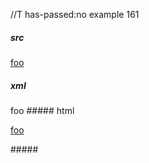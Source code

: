//T has-passed:no
example 161
##### src
[foo]: /url '
title
line1
line2
'

[foo]
##### xml
<?xml version="1.0" encoding="UTF-8"?>
<!DOCTYPE document SYSTEM "CommonMark.dtd">
<document xmlns="http://commonmark.org/xml/1.0">
  <paragraph>
    <link destination="/url" title="
title
line1
line2
">
      <text>foo</text>
    </link>
  </paragraph>
</document>
##### html
<p><a href="/url" title="
title
line1
line2
">foo</a></p>
#####
